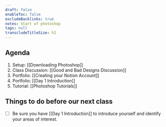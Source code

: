 ```yaml
---
draft: false
enableToc: false
excludeBacklinks: true
notes: Start of photoshop
tags: null
transcludeTitleSize: h2
---
```


## Agenda
1. Setup: [[Downloading Photoshop]]
2. Class Discussion: [[Good and Bad Designs Discussion]]
3. Portfolio: [[Creating your Notion Account]]
4. Portfolio: [[Day 1 Introduction]]
5. Tutorial: [[Photoshop Tutorials]]

## Things to do before our next class
- [ ] Be sure you have [[Day 1 Introduction]] to introduce yourself and identify your areas of interest.